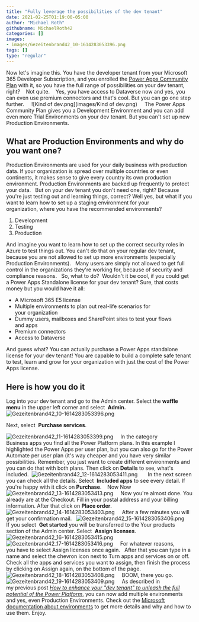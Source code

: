 ```yaml
---
title: "Fully leverage the possibilities of the dev tenant"
date: 2021-02-25T01:19:00-05:00
author: "Michael Roth"
githubname: MichaelRoth42
categories: []
images:
- images/Gezeitenbrand42_10-1614283053396.png
tags: []
type: "regular"
---
```



Now let's imagine this. You have the developer tenant from your
Microsoft 365 Developer Subscription, and you enrolled the [Power Apps
Community
Plan](https://powerapps.microsoft.com/communityplan/) with it, so
you have the full range of possibilities on your dev tenant, right? 
 
Not quite. 
 
Yes, you have access to Dataverse now and yes, you can even use premium
connectors and that's cool. But you can go one step further.  
 
![Kind of dev.png](images/Kind of dev.png)
 
 
The Power Apps Community Plan gives you a Development Environment and
you can add even more Trial Environments on your dev tenant. But you
can't set up new Production Environments.  
 
## What are Production Environments and why do you want one?

Production Environments are used for your daily business with production
data. If your organization is spread over multiple countries or even
continents, it makes sense to give every country its own production
environment. Production Environments are backed up frequently to protect
your data.  
But on your dev tenant you don't need one, right? Because you're just
testing out and learning things, correct? Well yes, but what if you want
to learn how to set up a staging environment for your
organization, where you have the recommended environments?

1. Development
2. Testing 
3. Production 

And imagine you want to learn how to set up the correct security roles
in Azure to test things out. You can't do that on your regular dev
tenant, because you are not allowed to set up more environments
(especially Production Environments).  
Many users are simply not allowed to get full control in
the organizations they're working for, because of security and
compliance reasons.  
So, what to do? 
Wouldn't it be cool, if you could get a Power Apps Standalone license
for your dev tenant? Sure, that costs money but you would have it all: 

-   A Microsoft 365 E5 license 
-   Multiple environments to plan out real-life scenarios for
    your organization 
-   Dummy users, mailboxes and SharePoint sites to test your flows
    and apps 
-   Premium connectors  
-   Access to Dataverse 


And guess what? You can actually purchase a Power Apps standalone
license for your dev tenant! You are capable to build a complete safe
tenant to test, learn and grow for your organization with just the cost
of the Power Apps license.  
 
## Here is how you do it

Log into your dev tenant and go to the Admin center. Select 
the **waffle menu** in the upper left corner and select  **Admin.** 
![Gezeitenbrand42_10-1614283053396.png](images/Gezeitenbrand42_10-1614283053396.png)
 
 

Next, select  **Purchase services**. 


![Gezeitenbrand42_11-1614283053399.png](images/Gezeitenbrand42_11-1614283053399.png)
 
 
In the category Business apps you find all the Power Platform plans. In
this example I highlighted the Power Apps per user plan, but you can
also go for the Power Automate per user plan (it's way cheaper and you
have very similar possibilities. Remember, you just want to create
different environments and you can do that with both plans. Then click
on **Details** to see, what's included. 
![Gezeitenbrand42_12-1614283053411.png](images/Gezeitenbrand42_12-1614283053411.png)
 
 
 
In the next screen you can check all the details. Select  **Included
apps** to see every detail. If you're happy with it click
on **Purchase**. 
 
Now Now
![Gezeitenbrand42_13-1614283053413.png](images/Gezeitenbrand42_13-1614283053413.png)
 
 
Now you're almost done. You already are at the Checkout. Fill in
your postal address and your billing information. After that click
on **Place order**. 
 
![Gezeitenbrand42_14-1614283053403.png](images/Gezeitenbrand42_14-1614283053403.png)
 
 
After a few minutes you will get your confirmation mail.  
![Gezeitenbrand42_15-1614283053406.png](images/Gezeitenbrand42_15-1614283053406.png)
 
 
If you select  **Get started** you will be transferred to the Your
products section of the Admin center. Select  **Assign licenses**. 
![Gezeitenbrand42_16-1614283053415.png](images/Gezeitenbrand42_16-1614283053415.png)
 
 
![Gezeitenbrand42_17-1614283053416.png](images/Gezeitenbrand42_17-1614283053416.png)
 
 
For whatever reasons, you have to select  Assign licenses once again.  
After that you can type in a name and select  the chevron icon next to
Turn apps and services on or off. Check all the apps and services you
want to assign, then finish the process by clicking on Assign again, on
the bottom of the page. 
![Gezeitenbrand42_18-1614283053408.png](images/Gezeitenbrand42_18-1614283053408.png)
 
 
BOOM, there you go.  
![Gezeitenbrand42_19-1614283053409.png](images/Gezeitenbrand42_19-1614283053409.png)
 
 
As described in my previous post [*How to enhance your "dev tenant" to
unleash the full potential of the Power
Platform*](https://techcommunity.microsoft.com/t5/microsoft-365-pnp-blog/how-to-enhance-your-dev-tenant-to-unleash-the-full-potential-of/ba-p/2158336),
you can now add multiple environments and yes, even Production
Environments. Check out the [Microsoft documentation about
environments](https://docs.microsoft.com/power-platform/admin/create-environment) to
get more details and why and how to use them. Enjoy. 
